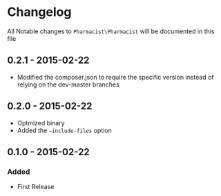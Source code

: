 # Changelog

All Notable changes to `Pharmacist\Pharmacist` will be documented in this file

## 0.2.1 - 2015-02-22

 - Modified the composer.json to require the specific version instead of
 relying on the dev-master branches
 
## 0.2.0 - 2015-02-22

 - Optmized binary
 - Added the `—include-files` option

## 0.1.0 - 2015-02-22

### Added
- First Release